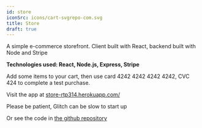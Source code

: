 ```yaml
---
id: store
iconSrc: icons/cart-svgrepo-com.svg
title: Store
draft: true
---
```


A simple e-commerce storefront. Client built with React, backend built with Node and Stripe

**Technologies used: React, Node.js, Express, Stripe**

Add some items to your cart, then use card 4242 4242 4242 4242, CVC 424 to complete a test purchase.

Visit the app at <a href="https://rhetorical-lydian-ragamuffin.glitch.me/" target="_blank">store-rtp314.herokuapp.com/</a>

Please be patient, Glitch can be slow to start up

Or see the code in <a href='https://github.com/rtp314/store' target='_blank'>the github repository</a>
